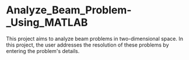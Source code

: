 # Analyze_Beam_Problem-_Using_MATLAB
This project aims to analyze beam problems in two-dimensional space. In this project, the user addresses the resolution of these problems by entering the problem's details.
